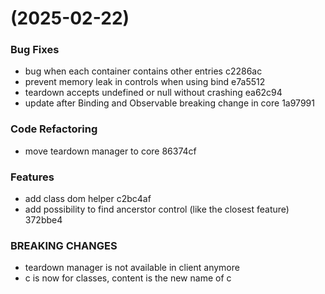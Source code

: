 #  (2025-02-22)


### Bug Fixes

* bug when each container contains other entries c2286ac
* prevent memory leak in controls when using bind e7a5512
* teardown accepts undefined or null without crashing ea62c94
* update after Binding and Observable breaking change in core 1a97991


### Code Refactoring

* move teardown manager to core 86374cf


### Features

* add class dom helper c2bc4af
* add possibility to find ancerstor control (like the closest feature) 372bbe4


### BREAKING CHANGES

* teardown manager is not available in client anymore
* c is now for classes, content is the new name of c



